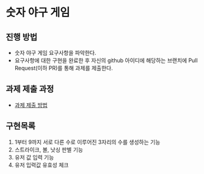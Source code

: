# 숫자 야구 게임
## 진행 방법
* 숫자 야구 게임 요구사항을 파악한다.
* 요구사항에 대한 구현을 완료한 후 자신의 github 아이디에 해당하는 브랜치에 Pull Request(이하 PR)를 통해 과제를 제출한다.

## 과제 제출 과정
* [과제 제출 방법](https://github.com/next-step/nextstep-docs/tree/master/precourse)

## 구현목록
1. 1부터 9까지 서로 다른 수로 이루어진 3자리의 수를 생성하는 기능
2. 스트라이크, 볼, 낫싱 판별 기능
3. 유저 값 입력 기능
4. 유저 입력값 유효성 체크